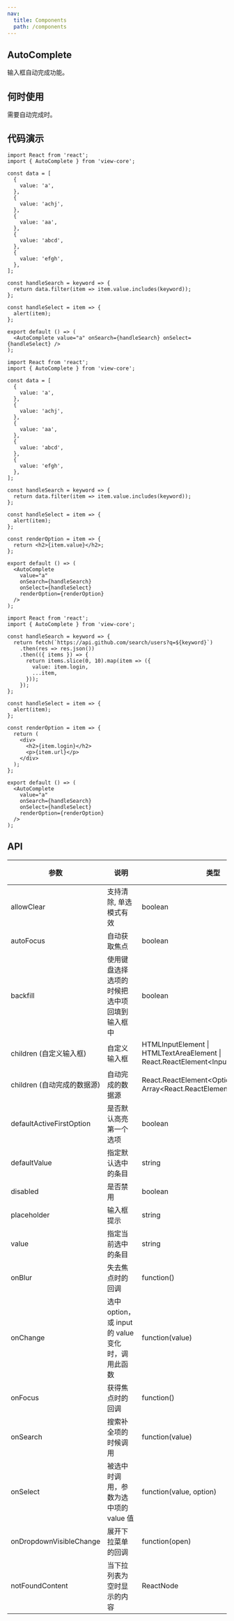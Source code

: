```yaml
---
nav:
  title: Components
  path: /components
---
```


## AutoComplete

输入框自动完成功能。

## 何时使用

需要自动完成时。

## 代码演示

```tsx
import React from 'react';
import { AutoComplete } from 'view-core';

const data = [
  {
    value: 'a',
  },
  {
    value: 'achj',
  },
  {
    value: 'aa',
  },
  {
    value: 'abcd',
  },
  {
    value: 'efgh',
  },
];

const handleSearch = keyword => {
  return data.filter(item => item.value.includes(keyword));
};

const handleSelect = item => {
  alert(item);
};

export default () => (
  <AutoComplete value="a" onSearch={handleSearch} onSelect={handleSelect} />
);
```

```tsx
import React from 'react';
import { AutoComplete } from 'view-core';

const data = [
  {
    value: 'a',
  },
  {
    value: 'achj',
  },
  {
    value: 'aa',
  },
  {
    value: 'abcd',
  },
  {
    value: 'efgh',
  },
];

const handleSearch = keyword => {
  return data.filter(item => item.value.includes(keyword));
};

const handleSelect = item => {
  alert(item);
};

const renderOption = item => {
  return <h2>{item.value}</h2>;
};

export default () => (
  <AutoComplete
    value="a"
    onSearch={handleSearch}
    onSelect={handleSelect}
    renderOption={renderOption}
  />
);
```

```tsx
import React from 'react';
import { AutoComplete } from 'view-core';

const handleSearch = keyword => {
  return fetch(`https://api.github.com/search/users?q=${keyword}`)
    .then(res => res.json())
    .then(({ items }) => {
      return items.slice(0, 10).map(item => ({
        value: item.login,
        ...item,
      }));
    });
};

const handleSelect = item => {
  alert(item);
};

const renderOption = item => {
  return (
    <div>
      <h2>{item.login}</h2>
      <p>{item.url}</p>
    </div>
  );
};

export default () => (
  <AutoComplete
    value="a"
    onSearch={handleSearch}
    onSelect={handleSelect}
    renderOption={renderOption}
  />
);
```

## API

| 参数 | 说明 | 类型 | 默认值 | 版本 |
| --- | --- | --- | --- | --- |
| allowClear | 支持清除, 单选模式有效 | boolean | false |  |
| autoFocus | 自动获取焦点 | boolean | false |  |
| backfill | 使用键盘选择选项的时候把选中项回填到输入框中 | boolean | false |  |
| children (自定义输入框) | 自定义输入框 | HTMLInputElement \| HTMLTextAreaElement \| React.ReactElement&lt;InputProps> | &lt;Input /> |  |
| children (自动完成的数据源) | 自动完成的数据源 | React.ReactElement&lt;OptionProps> \| Array&lt;React.ReactElement&lt;OptionProps>> | - |  |
| defaultActiveFirstOption | 是否默认高亮第一个选项 | boolean | true |  |
| defaultValue | 指定默认选中的条目 | string | - |  |
| disabled | 是否禁用 | boolean | false |  |
| placeholder | 输入框提示 | string | - |  |
| value | 指定当前选中的条目 | string | - |  |
| onBlur | 失去焦点时的回调 | function() | - |  |
| onChange | 选中 option，或 input 的 value 变化时，调用此函数 | function(value) | - |  |
| onFocus | 获得焦点时的回调 | function() | - |  |
| onSearch | 搜索补全项的时候调用 | function(value) | - |  |
| onSelect | 被选中时调用，参数为选中项的 value 值 | function(value, option) | - |  |
| onDropdownVisibleChange | 展开下拉菜单的回调 | function(open) | - |  |
| notFoundContent | 当下拉列表为空时显示的内容 | ReactNode | - |  |
